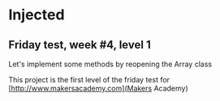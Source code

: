 Injected
========
Friday test, week #4, level 1
------------
Let's implement some methods by reopening the Array class

This project is the first level of the friday test for [http://www.makersacademy.com](Makers Academy)